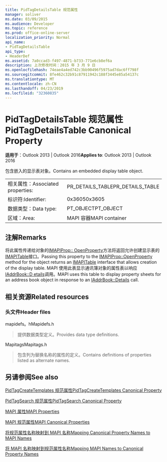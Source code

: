 ```yaml
---
title: PidTagDetailsTable 规范属性
manager: soliver
ms.date: 03/09/2015
ms.audience: Developer
ms.topic: reference
ms.prod: office-online-server
localization_priority: Normal
api_name:
- PidTagDetailsTable
api_type:
- HeaderDef
ms.assetid: 7a0ccad3-f497-4871-b733-771e6cb8ef6a
description: 上次修改时间：2015 年 3 月 9 日
ms.openlocfilehash: 74eae4a4ed742c3bb90496f5975ad7dac6ff798f
ms.sourcegitcommit: 8fe462c32b91c87911942c188f3445e85a54137c
ms.translationtype: MT
ms.contentlocale: zh-CN
ms.lasthandoff: 04/23/2019
ms.locfileid: "32360835"
---
```

# <a name="pidtagdetailstable-canonical-property"></a><span data-ttu-id="acb65-103">PidTagDetailsTable 规范属性</span><span class="sxs-lookup"><span data-stu-id="acb65-103">PidTagDetailsTable Canonical Property</span></span>

  
  
<span data-ttu-id="acb65-104">**适用于**：Outlook 2013 | Outlook 2016</span><span class="sxs-lookup"><span data-stu-id="acb65-104">**Applies to**: Outlook 2013 | Outlook 2016</span></span> 
  
<span data-ttu-id="acb65-105">包含嵌入的显示表对象。</span><span class="sxs-lookup"><span data-stu-id="acb65-105">Contains an embedded display table object.</span></span>
  
|||
|:-----|:-----|
|<span data-ttu-id="acb65-106">相关属性：</span><span class="sxs-lookup"><span data-stu-id="acb65-106">Associated properties:</span></span>  <br/> |<span data-ttu-id="acb65-107">PR_DETAILS_TABLE</span><span class="sxs-lookup"><span data-stu-id="acb65-107">PR_DETAILS_TABLE</span></span>  <br/> |
|<span data-ttu-id="acb65-108">标识符:</span><span class="sxs-lookup"><span data-stu-id="acb65-108">Identifier:</span></span>  <br/> |<span data-ttu-id="acb65-109">0x3605</span><span class="sxs-lookup"><span data-stu-id="acb65-109">0x3605</span></span>  <br/> |
|<span data-ttu-id="acb65-110">数据类型：</span><span class="sxs-lookup"><span data-stu-id="acb65-110">Data type:</span></span>  <br/> |<span data-ttu-id="acb65-111">PT_OBJECT</span><span class="sxs-lookup"><span data-stu-id="acb65-111">PT_OBJECT</span></span>  <br/> |
|<span data-ttu-id="acb65-112">区域：</span><span class="sxs-lookup"><span data-stu-id="acb65-112">Area:</span></span>  <br/> |<span data-ttu-id="acb65-113">MAPI 容器</span><span class="sxs-lookup"><span data-stu-id="acb65-113">MAPI container</span></span>  <br/> |
   
## <a name="remarks"></a><span data-ttu-id="acb65-114">注解</span><span class="sxs-lookup"><span data-stu-id="acb65-114">Remarks</span></span>

<span data-ttu-id="acb65-115">将此属性传递给对象的[IMAPIProp:: OpenProperty](imapiprop-openproperty.md)方法将返回允许创建显示表的[IMAPITable](imapitableiunknown.md)接口。</span><span class="sxs-lookup"><span data-stu-id="acb65-115">Passing this property to the [IMAPIProp::OpenProperty](imapiprop-openproperty.md) method for the object returns an [IMAPITable](imapitableiunknown.md) interface that allows creation of the display table.</span></span> <span data-ttu-id="acb65-116">MAPI 使用此表显示通讯簿对象的属性表以响应[IAddrBook::D etails](iaddrbook-details.md)调用。</span><span class="sxs-lookup"><span data-stu-id="acb65-116">MAPI uses this table to display property sheets for an address book object in response to an [IAddrBook::Details](iaddrbook-details.md) call.</span></span> 
  
## <a name="related-resources"></a><span data-ttu-id="acb65-117">相关资源</span><span class="sxs-lookup"><span data-stu-id="acb65-117">Related resources</span></span>

### <a name="header-files"></a><span data-ttu-id="acb65-118">头文件</span><span class="sxs-lookup"><span data-stu-id="acb65-118">Header files</span></span>

<span data-ttu-id="acb65-119">mapidefs。h</span><span class="sxs-lookup"><span data-stu-id="acb65-119">Mapidefs.h</span></span>
  
> <span data-ttu-id="acb65-120">提供数据类型定义。</span><span class="sxs-lookup"><span data-stu-id="acb65-120">Provides data type definitions.</span></span>
    
<span data-ttu-id="acb65-121">Mapitags</span><span class="sxs-lookup"><span data-stu-id="acb65-121">Mapitags.h</span></span>
  
> <span data-ttu-id="acb65-122">包含列为替换名称的属性的定义。</span><span class="sxs-lookup"><span data-stu-id="acb65-122">Contains definitions of properties listed as alternate names.</span></span>
    
## <a name="see-also"></a><span data-ttu-id="acb65-123">另请参阅</span><span class="sxs-lookup"><span data-stu-id="acb65-123">See also</span></span>



[<span data-ttu-id="acb65-124">PidTagCreateTemplates 规范属性</span><span class="sxs-lookup"><span data-stu-id="acb65-124">PidTagCreateTemplates Canonical Property</span></span>](pidtagcreatetemplates-canonical-property.md)
  
[<span data-ttu-id="acb65-125">PidTagSearch 规范属性</span><span class="sxs-lookup"><span data-stu-id="acb65-125">PidTagSearch Canonical Property</span></span>](pidtagsearch-canonical-property.md)


[<span data-ttu-id="acb65-126">MAPI 属性</span><span class="sxs-lookup"><span data-stu-id="acb65-126">MAPI Properties</span></span>](mapi-properties.md)
  
[<span data-ttu-id="acb65-127">MAPI 规范属性</span><span class="sxs-lookup"><span data-stu-id="acb65-127">MAPI Canonical Properties</span></span>](mapi-canonical-properties.md)
  
[<span data-ttu-id="acb65-128">将规范属性名称映射到 MAPI 名称</span><span class="sxs-lookup"><span data-stu-id="acb65-128">Mapping Canonical Property Names to MAPI Names</span></span>](mapping-canonical-property-names-to-mapi-names.md)
  
[<span data-ttu-id="acb65-129">将 MAPI 名称映射到规范属性名称</span><span class="sxs-lookup"><span data-stu-id="acb65-129">Mapping MAPI Names to Canonical Property Names</span></span>](mapping-mapi-names-to-canonical-property-names.md)

